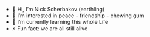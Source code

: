 - 👋 Hi, I’m Nick Scherbakov (earthling)
- 👀 I’m interested in peace - friendship - chewing gum
- 🌱 I’m currently learning this whole Life
- ⚡ Fun fact: we are all still alive

<!---
NickScherbakov/NickScherbakov is a ✨ special ✨ repository because its `README.md` (this file) appears on your GitHub profile.
You can click the Preview link to take a look at your changes.
--->
